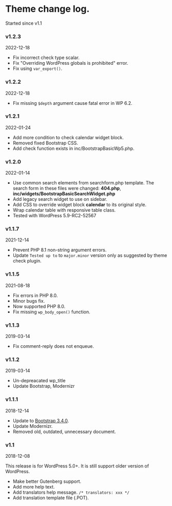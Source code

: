 # Theme change log.
Started since v1.1

### v1.2.3
2022-12-18

* Fix incorrect check type scalar.
* Fix "Overriding WordPress globals is prohibited" error.
* Fix using `var_export()`.

### v1.2.2
2022-12-18

* Fix missing `$depth` argument cause fatal error in WP 6.2.

### v1.2.1
2022-01-24

* Add more condition to check calendar widget block.
* Removed fixed Bootstrap CSS.
* Add check function exists in inc/BootstrapBasicWp5.php.

### v1.2.0
2022-01-14

* Use common search elements from searchform.php template. The search form in these files were changed: **404.php**, **inc/widgets/BootstrapBasicSearchWidget.php**
* Add legacy search widget to use on sidebar.
* Add CSS to override widget block **calendar** to its original style.
* Wrap calendar table with responsive table class.
* Tested with WordPress 5.9-RC2-52567

### v1.1.7
2021-12-14

* Prevent PHP 8.1 non-string argument errors.
* Update `Tested up to` to `major.minor` version only as suggested by theme check plugin.

### v1.1.5
2021-08-18

* Fix errors in PHP 8.0.
* Minor bugs fix.
* Now supported PHP 8.0.
* Fix missing `wp_body_open()` function.

### v1.1.3
2019-03-14

* Fix comment-reply does not enqueue.

### v1.1.2
2019-03-14

* Un-depreacated wp_title
* Update Bootstrap, Modernizr

### v1.1.1
2018-12-14

* Update to [Bootstrap 3.4.0](https://blog.getbootstrap.com/2018/12/13/bootstrap-3-4-0/).
* Update Modernizr.
* Removed old, outdated, unnecessary document.

### v1.1
2018-12-08

This release is for WordPress 5.0+. It is still support older version of WordPress.
* Make better Gutenberg support.
* Add more help text.
* Add translators help message. `/* translators: xxx */`
* Add translation template file (.POT).